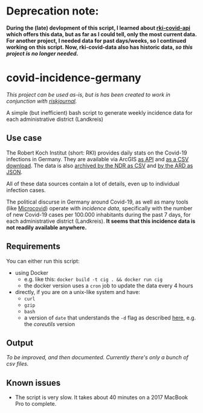 
# Deprecation note:
**During the (late) devlopment of this script, I learned about [rki-covid-api](https://github.com/marlon360/rki-covid-api) which offers this data, but as far as I could tell, only the most current data. For another project, I needed data for past days/weeks, so I continued working on this script. Now, rki-covid-data also has historic data, _so this project is no longer needed_.**

# covid-incidence-germany
_This project can be used as-is, but is has been created to work in conjunction with [riskjournal](https://github.com/lenaschimmel/riskjournal)._

A simple (but inefficient) bash script to generate weekly incidence data for each administrative district (Landkreis)

## Use case
The Robert Koch Institut (short: RKI) provides daily stats on the Covid-19 infections in Germany. They are available via ArcGIS [as API](https://npgeo-corona-npgeo-de.hub.arcgis.com/datasets/dd4580c810204019a7b8eb3e0b329dd6_0) and [as a CSV download](https://www.arcgis.com/home/item.html?id=f10774f1c63e40168479a1feb6c7ca74). The data is also [archived by the NDR as CSV](https://github.com/NorddeutscherRundfunk/corona_daten "Norddeutscher Rundfunk - Northern German Broadcast") and [by the ARD as JSON](https://github.com/ard-data/2020-rki-archive "Arbeitsgemeinschaft der öffentlich-rechtlichen Rundfunkanstalten der Bundesrepublik Deutschland – Working group of public broadcasters of the Federal Republic of Germany").

All of these data sources contain a lot of details, even up to individual infection cases.

The political discurse in Germany around Covid-19, as well as many tools (like [Microcovid](https://www.microcovid.org)) operate with _incidence data_, specifically with the number of new Covid-19 cases per 100.000 inhabitants during the past 7 days, for each administrative district (Landkreis). **It seems that this incidence data is not readily available anywhere.**

## Requirements
You can either run this script:
 * using Docker
   * e.g. like this: `docker build -t cig . && docker run cig`
   * the docker version uses a `cron` job to update the data every 4 hours
 * directly, if you are on a unix-like system and have:
   * `curl`
   * `gzip`
   * `bash`
   * a version of `date` that understands the `-d` flag as described [here](https://man7.org/linux/man-pages/man1/date.1.html), e.g. the _coreutils_ version
   
## Output
_To be improved, and then documented. Currently there's only a bunch of csv files._

## Known issues
 * The script is very slow. It takes about 40 minutes on a 2017 MacBook Pro to complete.
